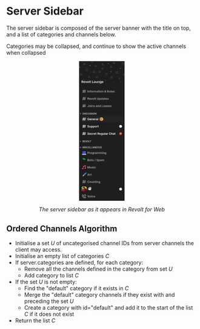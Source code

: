 # Server Sidebar

The server sidebar is composed of the server banner with the title on top, and a list of categories and channels below.

Categories may be collapsed, and continue to show the active channels when collapsed

<img src="./server-sidebar.webp" width="120px" style="margin:auto;display:block" />

<h6 style="margin:1em auto;display:block;width:fit-content">The server sidebar as it appears in Revolt for Web</h6>

## Ordered Channels Algorithm

- Initialise a set $U$ of uncategorised channel IDs from server channels the client may access.
- Initialise an empty list of categories $C$
- If server.categories are defined, for each category:
  - Remove all the channels defined in the category from set $U$
  - Add category to list $C$
- If the set $U$ is not empty:
  - Find the "default" category if it exists in $C$
  - Merge the "default" category channels if they exist with and preceding the set $U$
  - Create a category with id="default" and add it to the start of the list $C$ if it does not exist
- Return the list $C$
